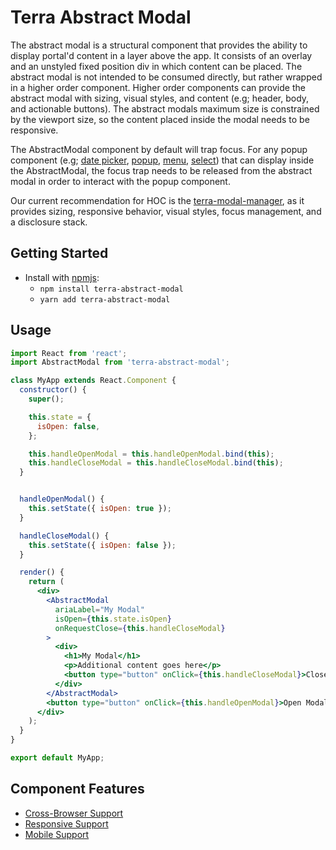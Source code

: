# Terra Abstract Modal

The abstract modal is a structural component that provides the ability to display portal'd content in a layer above the app. It consists of an overlay and an unstyled fixed position div in which content can be placed. The abstract modal is not intended to be consumed directly, but rather wrapped in a higher order component. Higher order components can provide the abstract modal with sizing, visual styles, and content (e.g; header, body, and actionable buttons). The abstract modals maximum size is constrained by the viewport size, so the content placed inside the modal needs to be responsive.

The AbstractModal component by default will trap focus. For any popup component (e.g; [date picker][1], [popup][2], [menu][3], [select][4]) that can display inside the AbstractModal, the focus trap needs to be released from the abstract modal in order to interact with the popup component.

Our current recommendation for HOC is the [terra-modal-manager][5], as it provides sizing, responsive behavior, visual styles, focus management, and a disclosure stack.

## Getting Started

- Install with [npmjs](https://www.npmjs.com):
  - `npm install terra-abstract-modal`
  - `yarn add terra-abstract-modal`

## Usage

```jsx
import React from 'react';
import AbstractModal from 'terra-abstract-modal';

class MyApp extends React.Component {
  constructor() {
    super();

    this.state = {
      isOpen: false,
    };

    this.handleOpenModal = this.handleOpenModal.bind(this);
    this.handleCloseModal = this.handleCloseModal.bind(this);
  }


  handleOpenModal() {
    this.setState({ isOpen: true });
  }

  handleCloseModal() {
    this.setState({ isOpen: false });
  }

  render() {
    return (
      <div>
        <AbstractModal
          ariaLabel="My Modal"
          isOpen={this.state.isOpen}
          onRequestClose={this.handleCloseModal}
        >
          <div>
            <h1>My Modal</h1>
            <p>Additional content goes here</p>
            <button type="button" onClick={this.handleCloseModal}>Close Modal</button>
          </div>
        </AbstractModal>
        <button type="button" onClick={this.handleOpenModal}>Open Modal</button>
      </div>
    );
  }
}

export default MyApp;
```
[1]: https://github.com/cerner/terra-core/tree/master/packages/terra-date-picker/docs
[2]: https://github.com/cerner/terra-framework/tree/master/packages/terra-popup/docs
[3]: https://github.com/cerner/terra-core/tree/master/packages/terra-menu/docs
[4]: https://github.com/cerner/terra-core/tree/master/packages/terra-form-select/docs
[5]: https://github.com/cerner/terra-framework/tree/master/packages/terra-modal-manager/docs

## Component Features
* [Cross-Browser Support](https://github.com/cerner/terra-core/wiki/Component-Features#cross-browser-support)
* [Responsive Support](https://github.com/cerner/terra-core/wiki/Component-Features#responsive-support)
* [Mobile Support](https://github.com/cerner/terra-core/wiki/Component-Features#mobile-support)
